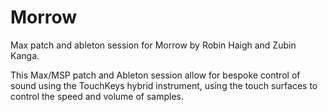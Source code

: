 # Morrow
Max patch and ableton session for Morrow by Robin Haigh and Zubin Kanga. 

This Max/MSP patch and Ableton session allow for bespoke control of sound using the TouchKeys hybrid instrument, using the touch surfaces to control the speed and volume of samples. 
